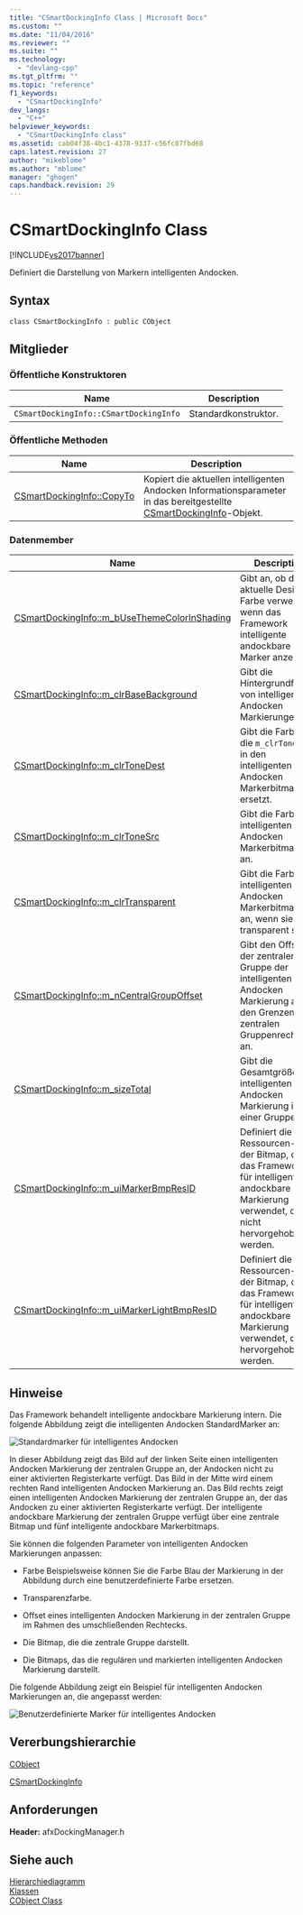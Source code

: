 ```yaml
---
title: "CSmartDockingInfo Class | Microsoft Docs"
ms.custom: ""
ms.date: "11/04/2016"
ms.reviewer: ""
ms.suite: ""
ms.technology: 
  - "devlang-cpp"
ms.tgt_pltfrm: ""
ms.topic: "reference"
f1_keywords: 
  - "CSmartDockingInfo"
dev_langs: 
  - "C++"
helpviewer_keywords: 
  - "CSmartDockingInfo class"
ms.assetid: cab04f38-4bc1-4378-9337-c56fc87fbd68
caps.latest.revision: 27
author: "mikeblome"
ms.author: "mblome"
manager: "ghogen"
caps.handback.revision: 29
---
```

# CSmartDockingInfo Class
[!INCLUDE[vs2017banner](../../assembler/inline/includes/vs2017banner.md)]

Definiert die Darstellung von Markern intelligenten Andocken.  
  
## Syntax  
  
```  
class CSmartDockingInfo : public CObject  
```  
  
## Mitglieder  
  
### Öffentliche Konstruktoren  
  
|Name|Description|  
|----------|-----------------|  
|`CSmartDockingInfo::CSmartDockingInfo`|Standardkonstruktor.|  
  
### Öffentliche Methoden  
  
|Name|Description|  
|----------|-----------------|  
|[CSmartDockingInfo::CopyTo](../Topic/CSmartDockingInfo::CopyTo.md)|Kopiert die aktuellen intelligenten Andocken Informationsparameter in das bereitgestellte [CSmartDockingInfo](../../mfc/reference/csmartdockinginfo-class.md)\-Objekt.|  
  
### Datenmember  
  
|Name|Description|  
|----------|-----------------|  
|[CSmartDockingInfo::m\_bUseThemeColorInShading](../Topic/CSmartDockingInfo::m_bUseThemeColorInShading.md)|Gibt an, ob das aktuelle Design Farbe verwendet, wenn das Framework intelligente andockbare Marker anzeigt.|  
|[CSmartDockingInfo::m\_clrBaseBackground](../Topic/CSmartDockingInfo::m_clrBaseBackground.md)|Gibt die Hintergrundfarbe von intelligenten Andocken Markierungen an.|  
|[CSmartDockingInfo::m\_clrToneDest](../Topic/CSmartDockingInfo::m_clrToneDest.md)|Gibt die Farbe an, die `m_clrToneSrc` in den intelligenten Andocken Markerbitmaps ersetzt.|  
|[CSmartDockingInfo::m\_clrToneSrc](../Topic/CSmartDockingInfo::m_clrToneSrc.md)|Gibt die Farbe von intelligenten Andocken Markerbitmaps an.|  
|[CSmartDockingInfo::m\_clrTransparent](../Topic/CSmartDockingInfo::m_clrTransparent.md)|Gibt die Farbe von intelligenten Andocken Markerbitmaps an, wenn sie transparent sind.|  
|[CSmartDockingInfo::m\_nCentralGroupOffset](../Topic/CSmartDockingInfo::m_nCentralGroupOffset.md)|Gibt den Offset der zentralen Gruppe der intelligenten Andocken Markierung aus den Grenzen des zentralen Gruppenrechtecks an.|  
|[CSmartDockingInfo::m\_sizeTotal](../Topic/CSmartDockingInfo::m_sizeTotal.md)|Gibt die Gesamtgröße aller intelligenten Andocken Markierung in einer Gruppe an.|  
|[CSmartDockingInfo::m\_uiMarkerBmpResID](../Topic/CSmartDockingInfo::m_uiMarkerBmpResID.md)|Definiert die Ressourcen\-IDs der Bitmap, die das Framework für intelligente andockbare Markierung verwendet, die nicht hervorgehoben werden.|  
|[CSmartDockingInfo::m\_uiMarkerLightBmpResID](../Topic/CSmartDockingInfo::m_uiMarkerLightBmpResID.md)|Definiert die Ressourcen\-IDs der Bitmap, die das Framework für intelligente andockbare Markierung verwendet, die hervorgehoben werden.|  
  
## Hinweise  
 Das Framework behandelt intelligente andockbare Markierung intern.  Die folgende Abbildung zeigt die intelligenten Andocken StandardMarker an:  
  
 ![Standardmarker für intelligentes Andocken](../../mfc/reference/media/nextsdmarkers.png "nextSDmarkers")  
  
 In dieser Abbildung zeigt das Bild auf der linken Seite einen intelligenten Andocken Markierung der zentralen Gruppe an, der Andocken nicht zu einer aktivierten Registerkarte verfügt.  Das Bild in der Mitte wird einem rechten Rand intelligenten Andocken Markierung an.  Das Bild rechts zeigt einen intelligenten Andocken Markierung der zentralen Gruppe an, der das Andocken zu einer aktivierten Registerkarte verfügt.  Der intelligente andockbare Markierung der zentralen Gruppe verfügt über eine zentrale Bitmap und fünf intelligente andockbare Markerbitmaps.  
  
 Sie können die folgenden Parameter von intelligenten Andocken Markierungen anpassen:  
  
-   Farbe  Beispielsweise können Sie die Farbe Blau der Markierung in der Abbildung durch eine benutzerdefinierte Farbe ersetzen.  
  
-   Transparenzfarbe.  
  
-   Offset eines intelligenten Andocken Markierung in der zentralen Gruppe im Rahmen des umschließenden Rechtecks.  
  
-   Die Bitmap, die die zentrale Gruppe darstellt.  
  
-   Die Bitmaps, das die regulären und markierten intelligenten Andocken Markierung darstellt.  
  
 Die folgende Abbildung zeigt ein Beispiel für intelligenten Andocken Markierungen an, die angepasst werden:  
  
 ![Benutzerdefinierte Marker für intelligentes Andocken](../../mfc/reference/media/nextsdmarkerscustom.png "nextSDmarkersCustom")  
  
## Vererbungshierarchie  
 [CObject](../../mfc/reference/cobject-class.md)  
  
 [CSmartDockingInfo](../../mfc/reference/csmartdockinginfo-class.md)  
  
## Anforderungen  
 **Header:** afxDockingManager.h  
  
## Siehe auch  
 [Hierarchiediagramm](../../mfc/hierarchy-chart.md)   
 [Klassen](../../mfc/reference/mfc-classes.md)   
 [CObject Class](../../mfc/reference/cobject-class.md)